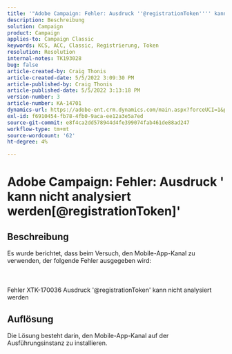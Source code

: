 ```yaml
---
title: '"Adobe Campaign: Fehler: Ausdruck ''@registrationToken'''' kann nicht analysiert werden'
description: Beschreibung
solution: Campaign
product: Campaign
applies-to: Campaign Classic
keywords: KCS, ACC, Classic, Registrierung, Token
resolution: Resolution
internal-notes: TK193028
bug: false
article-created-by: Craig Thonis
article-created-date: 5/5/2022 3:09:30 PM
article-published-by: Craig Thonis
article-published-date: 5/5/2022 3:13:18 PM
version-number: 3
article-number: KA-14701
dynamics-url: https://adobe-ent.crm.dynamics.com/main.aspx?forceUCI=1&pagetype=entityrecord&etn=knowledgearticle&id=e3a3c358-85cc-ec11-a7b5-6045bd00d995
exl-id: f6910454-fb78-4fb0-9aca-ee12a3e5a7ed
source-git-commit: e8f4ca2dd578944d4fe399074fab461de88ad247
workflow-type: tm+mt
source-wordcount: '62'
ht-degree: 4%

---
```


# Adobe Campaign: Fehler: Ausdruck &#39; kann nicht analysiert werden[@registrationToken]&#39;

## Beschreibung

Es wurde berichtet, dass beim Versuch, den Mobile-App-Kanal zu verwenden, der folgende Fehler ausgegeben wird:<br><br> <br><br>Fehler XTK-170036 Ausdruck &#39;@registrationToken&#39; kann nicht analysiert werden

## Auflösung


Die Lösung besteht darin, den Mobile-App-Kanal auf der Ausführungsinstanz zu installieren.
